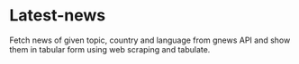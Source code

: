 # Latest-news
Fetch news of given topic,  country and language from gnews API and show them in tabular form using web scraping and tabulate.
